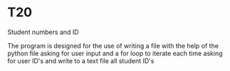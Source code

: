# T20
Student numbers and ID

The program is designed for the use of writing a file with the help of the python file asking for user input and a for loop to iterate each time asking for user ID's and write to a text file all student ID's
